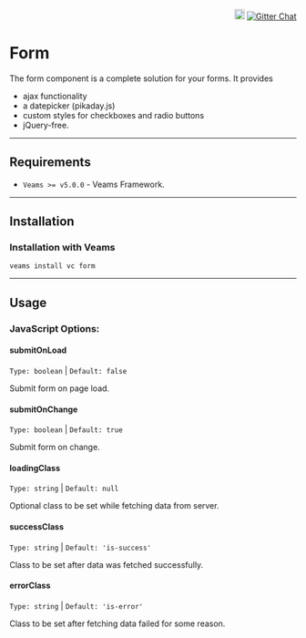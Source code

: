 <p align="right">
   <a href="https://badge.fury.io/js/veams-component-form"><img src="https://badge.fury.io/js/veams-component-form.svg" alt="npm version" height="18"></a>
    <a href="https://gitter.im/Sebastian-Fitzner/Veams?utm_source=badge&utm_medium=badge&utm_campaign=pr-badge"><img src="https://badges.gitter.im/Sebastian-Fitzner/Veams.svg" alt="Gitter Chat" /></a>
</p>

# Form

The form component is a complete solution for your forms. It provides 
- ajax functionality
- a datepicker (pikaday.js)
- custom styles for checkboxes and radio buttons
- jQuery-free.


-----------

## Requirements
- `Veams >= v5.0.0` - Veams Framework.

-----------

## Installation 

### Installation with Veams

`veams install vc form`

----------- 

## Usage

### JavaScript Options:

#### submitOnLoad
`Type: boolean` | `Default: false`

Submit form on page load.

#### submitOnChange
`Type: boolean` | `Default: true`

Submit form on change.

#### loadingClass
`Type: string` | `Default: null`

Optional class to be set while fetching data from server.

#### successClass
`Type: string` | `Default: 'is-success'`

Class to be set after data was fetched successfully.

#### errorClass
`Type: string` | `Default: 'is-error'`

Class to be set after fetching data failed for some reason.